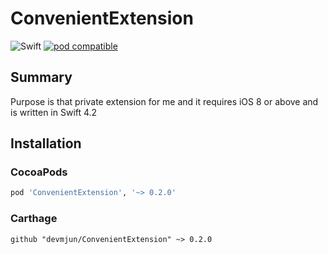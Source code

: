 # ConvenientExtension

![Swift](https://img.shields.io/badge/Swift-4.2-orange.svg) [![pod compatible](https://img.shields.io/cocoapods/v/ConvenientExtension?style=flat)](https://cocoapods.org/pods/ConvenientExtension) 

## Summary 

Purpose is that private extension for me and  it requires iOS 8 or above and is written in Swift 4.2

## Installation

### CocoaPods

```ruby
pod 'ConvenientExtension', '~> 0.2.0'
```

### Carthage

```ogdl
github "devmjun/ConvenientExtension" ~> 0.2.0
```